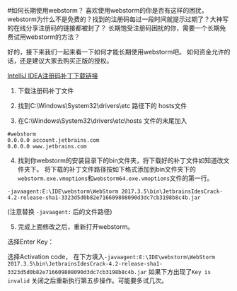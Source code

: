 #如何长期使用webstorm？
喜欢使用webstorm的你是否有这样的困扰，webstorm为什么不是免费的？找到的注册码每过一段时间就提示过期了？大神写的在线分享注册码的链接都被封了？
长期饱受注册码困扰的你，需要一个长期免费试用webstorm的方法？

好的，接下来我们一起来看一下如何才能长期使用webstorm吧。
如何资金允许的话，还是建议大家去购买正版的授权。

[IntelliJ IDEA注册码补丁下载链接](http://idea.lanyus.com/  "IntelliJ IDEA注册码补丁下载链接")

1. 下载注册码补丁文件

2. 找到C:\Windows\System32\drivers\etc 路径下的 hosts文件

3. 在C:\Windows\System32\drivers\etc\hosts 文件的末尾加入
```
#webstorm
0.0.0.0 account.jetbrains.com
0.0.0.0 www.jetbrains.com
```

4. 找到你webstorm的安装目录下的bin文件夹，将下载好的补丁文件如知道改文件夹下。
 将下载的补丁文件路径按如下格式添加到bin文件夹下的```webstorm.exe.vmoptions```和```webstorm64.exe.vmoptions```文件的第一行。
 ```
-javaagent:E:\IDE\webstorm\WebStorm 2017.3.5\bin\JetbrainsIdesCrack-4.2-release-sha1-3323d5d0b82e716609808090d3dc7cb3198b8c4b.jar
```
(注意替换 ```-javaagent:``` 后的文件路径)

5.  完成上面修改之后，重新打开webstorm。

选择Enter Key：

选择Activation code，
在下方填入```-javaagent:E:\IDE\webstorm\WebStorm 2017.3.5\bin\JetbrainsIdesCrack-4.2-release-sha1-3323d5d0b82e716609808090d3dc7cb3198b8c4b.jar```
如果下方出现了```Key is invalid```
关闭之后重新执行第五步操作。可能要多试几次。
